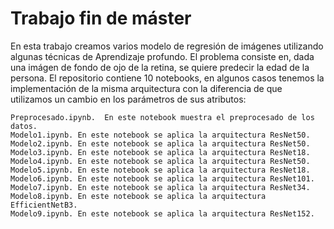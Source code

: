# Trabajo fin de máster

En esta trabajo creamos varios modelo de regresión de imágenes utilizando algunas técnicas de Aprendizaje profundo. El problema consiste en, dada una imágen de fondo de ojo de la retina, se quiere predecir la edad de la persona. El repositorio contiene 10 notebooks, en algunos casos tenemos la implementación de la misma arquitectura con la diferencia de que utilizamos un cambio en los parámetros de sus atributos:
    
    Preprocesado.ipynb.  En este notebook muestra el preprocesado de los datos.
    Modelo1.ipynb. En este notebook se aplica la arquitectura ResNet50.
    Modelo2.ipynb. En este notebook se aplica la arquitectura ResNet50.
    Modelo3.ipynb. En este notebook se aplica la arquitectura ResNet18.
    Modelo4.ipynb. En este notebook se aplica la arquitectura ResNet50.
    Modelo5.ipynb. En este notebook se aplica la arquitectura ResNet18.
    Modelo6.ipynb. En este notebook se aplica la arquitectura ResNet101.
    Modelo7.ipynb. En este notebook se aplica la arquitectura ResNet34.
    Modelo8.ipynb. En este notebook se aplica la arquitectura EfficientNetB3.
    Modelo9.ipynb. En este notebook se aplica la arquitectura ResNet152.


